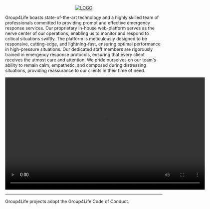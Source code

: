<div align="center">
<a href="https://www.group4life.com/">
    <img
      src="https://www.group4life.com/images/logo.png"
      alt="LOGO"
    />
  </a>
</div>

Group4Life boasts state-of-the-art technology and a highly skilled team of professionals committed to providing prompt and effective emergency response services. Our proprietary in-house web-platform serves as the nerve center of our operations, enabling us to monitor and respond to critical situations swiftly. The platform is meticulously designed to be responsive, cutting-edge, and lightning-fast, ensuring optimal performance in high-pressure situations. Our dedicated staff members are rigorously trained in emergency response protocols, ensuring that every client receives the utmost care and attention. We pride ourselves on our team's ability to remain calm, empathetic, and composed during distressing situations, providing reassurance to our clients in their time of need.

<div align="center">
    <video width="640" height="360" controls>
      <source src="https://youtu.be/Hfd0DSF2054" type="video/mp4">
    </video>
</div>

---

Group4Life projects adopt the Group4Life Code of Conduct.
